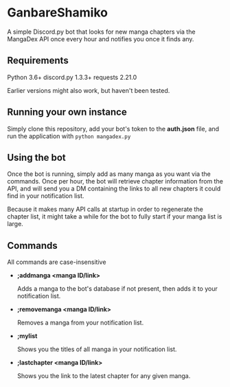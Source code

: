 # GanbareShamiko
A simple Discord.py bot that looks for new manga chapters via the MangaDex API once every hour and notifies you once it finds any.

## Requirements
Python 3.6+
discord.py 1.3.3+
requests 2.21.0

Earlier versions might also work, but haven't been tested.

## Running your own instance
Simply clone this repository, add your bot's token to the **auth.json** file, and run the application with `python mangadex.py`

## Using the bot

Once the bot is running, simply add as many manga as you want via the commands. Once per hour, the bot will retrieve chapter information from the API, and will send you a DM containing the links to all new chapters it could find in your notification list.

Because it makes many API calls at startup in order to regenerate the chapter list, it might take a while for the bot to fully start if your manga list is large.

## Commands

All commands are case-insensitive

* **;addmanga <manga ID/link>**
  
   Adds a manga to the bot's database if not present, then adds it to your notification list.

* **;removemanga <manga ID/link>**
  
  Removes a manga from your notification list.

* **;mylist**

  Shows you the titles of all manga in your notification list.

* **;lastchapter <manga ID/link>**
  
  Shows you the link to the latest chapter for any given manga.
